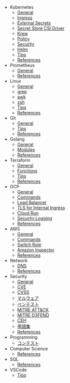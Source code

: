 - Kubernetes
  - [General](k8s/general.md)
  - [Ingress](k8s/ingress.md)
  - [External Secrets](k8s/external-secrets.md)
  - [Secret Store CSI Driver](k8s/secret-store-csi-driver.md)
  - [Krew](k8s/krew.md)
  - [Policy](k8s/policy.md)
  - [Security](k8s/security.md)
  - [Helm](k8s/helm.md)
  - [Tips](k8s/tips.md)
  - [References](k8s/references.md)
- Prometheus
  - [General](prometheus/general.md)
  - [References](prometheus/references.md)
- Linux
  - [General](linux/general.md)
  - [grep](linux/grep.md)
  - [awk](linux/awk.md)
  - [zsh](linux/zsh.md)
  - [Tips](linux/tips.md)
  - [References](linux/references.md)
- Git
  - [General](git/general.md)
  - [Tips](git/tips.md)
  - [References](git/references.md)
- Golang
  - [General](golang/general.md)
  - [Modules](golang/modules.md)
  - [References](golang/references.md)
- Terraform
  - [General](terraform/general.md)
  - [Functions](terraform/functions.md)
  - [Tips](terraform/tips.md)
  - [References](terraform/references.md)
- GCP
  - [General](gcp/general.md)
  - [Commands](gcp/command.md)
  - [Load Balancer](gcp/lb.md)
  - [TLS for Internal Ingress](gcp/cert.md)
  - [Cloud Run](gcp/cloudrun.md)
  - [Security Logging](gcp/security_logging.md)
  - [References](gcp/references.md)
- AWS
  - [General](aws/general.md)
  - [Commands](aws/command.md)
  - [Switch Role](aws/switch-role.md)
  - [Amazon Inspector](aws/inspector.md)
  - [References](aws/references.md)
- Network
  - [DNS](network/dns.md)
  - [References](network/references.md)
- Security
  - [General](security/general.md)
  - [CVE](security/cve.md)
  - [CVSS](security/cvss.md)
  - [マルウェア](security/malware.md)
  - [ペンテスト](security/pentest.md)
  - [MITRE ATT&CK](security/mitre-attck.md)
  - [MITRE D3FEND](security/mitre-d3fend.md)
  - [CEH](security/ceh.md)
  - [用語集](security/terms.md)
  - [References](security/references.md)
- Programming
  - [コンテスト](programming/contests.md)
- Computer Science
  - [References](cs/references.md)
- SQL
  - [References](sql/references.md)
- VSCode
  - [Tips](vscode/tips.md)
